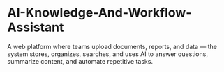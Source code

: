 # AI-Knowledge-And-Workflow-Assistant
A web platform where teams upload documents, reports, and data — the system stores, organizes, searches, and uses AI to answer questions, summarize content, and automate repetitive tasks.
